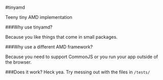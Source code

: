 #tinyamd

Teeny tiny AMD implementation

###Why use tinyamd?

Because you like things that come in small packages.

###Why use a different AMD framework?

Because you need to support CommonJS or you run your app outside of the browser.

###Does it work?
Heck yea. Try messing out with the files in `/tests/`
